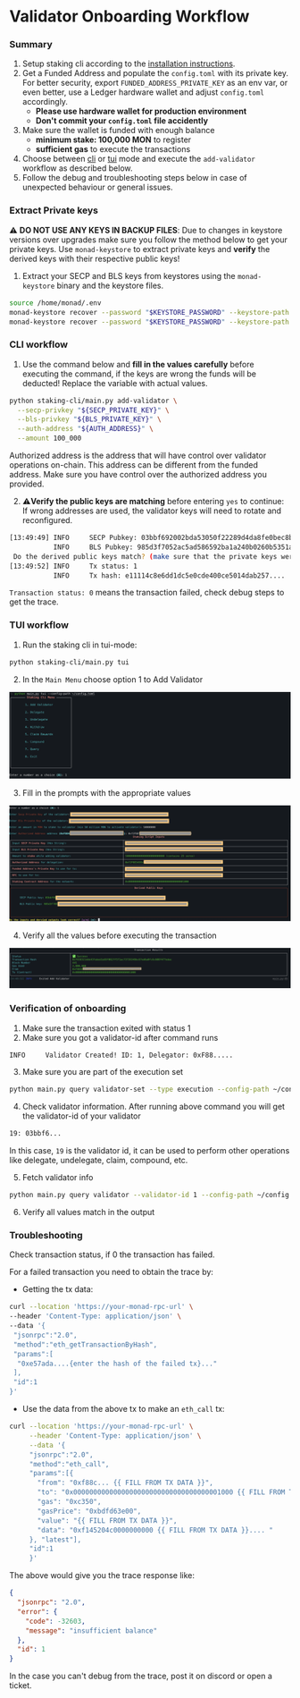 # Validator Onboarding Workflow

### Summary

1. Setup staking cli according to the [installation instructions](../readme.md#installation).
2. Get a Funded Address and populate the `config.toml` with its private key.
   For better security, export `FUNDED_ADDRESS_PRIVATE_KEY` as an env var, or even better, use a Ledger hardware wallet and adjust `config.toml` accordingly.
   - **Please use hardware wallet for production environment**
   - **Don't commit your `config.toml` file accidently**
3. Make sure the wallet is funded with enough balance
   - **minimum stake: 100,000 MON** to register
   - **sufficient gas** to execute the transactions
4. Choose between [cli](#cli-workflow) or [tui](#tui-workflow) mode and execute the `add-validator` workflow as described below.
5. Follow the debug and troubleshooting steps below in case of unexpected behaviour or general issues.

### Extract Private keys

⚠️ **DO NOT USE ANY KEYS IN BACKUP FILES**: Due to changes in keystore versions over upgrades make sure you follow the method below to get your private keys.
Use `monad-keystore` to extract private keys and **verify** the derived keys with their respective public keys!

1. Extract your SECP and BLS keys from keystores using the `monad-keystore` binary and the keystore files.

```sh
source /home/monad/.env
monad-keystore recover --password "$KEYSTORE_PASSWORD" --keystore-path /home/monad/monad-bft/config/id-secp  --key-type secp
monad-keystore recover --password "$KEYSTORE_PASSWORD" --keystore-path /home/monad/monad-bft/config/id-bls  --key-type bls
```

### CLI workflow

1. Use the command below and **fill in the values carefully** before executing the command, if the keys are wrong the funds will be deducted! Replace the variable with actual values.

```sh
python staking-cli/main.py add-validator \
  --secp-privkey "${SECP_PRIVATE_KEY}" \
  --bls-privkey "${BLS_PRIVATE_KEY}" \
  --auth-address "${AUTH_ADDRESS}" \
  --amount 100_000
```

Authorized address is the address that will have control over validator operations on-chain. This address can be different from the funded address.
Make sure you have control over the authorized address you provided.

2. ⚠️**Verify the public keys are matching** before entering `yes` to continue: If wrong addresses are used, the validator keys will need to rotate and reconfigured.

```sh
[13:49:49] INFO     SECP Pubkey: 03bbf692002bda53050f22289d4da8fe0bec8b81a6b0d4f641760....
           INFO     BLS Pubkey: 985d3f7052ac5ad586592ba1a240b0260b5351a9c3973a471fff79....
 Do the derived public keys match? (make sure that the private keys were recovered using monad-keystore)  [y/n] (n): y
[13:49:52] INFO     Tx status: 1
           INFO     Tx hash: e11114c8e6dd1dc5e0cde400ce5014dab257....
```

`Transaction status: 0` means the transaction failed, check debug steps to get the trace.

### TUI workflow

1. Run the staking cli in tui-mode:

```sh
python staking-cli/main.py tui
```

2. In the `Main Menu` choose option 1 to Add Validator

![Add Validator - 1](demo/add-validator-1.png "Add Validator - 1")

3. Fill in the prompts with the appropriate values

![Add Validator - 1](demo/add-validator-2.png "Add Validator - 1")

4. Verify all the values before executing the transaction

![Add Validator - 1](demo/add-validator-3.png "Add Validator - 1")

### Verification of onboarding

1. Make sure the transaction exited with status 1
2. Make sure you got a validator-id after command runs

```sh
INFO     Validator Created! ID: 1, Delegator: 0xF88.....
```

3. Make sure you are part of the execution set

```sh
python main.py query validator-set --type execution --config-path ~/config.toml | grep {{ SECP PUBKEY }}
```

4. Check validator information. After running above command you will get the validator-id of your validator

```sh
19: 03bbf6...
```

In this case, `19` is the validator id, it can be used to perform other operations like delegate, undelegate, claim, compound, etc.

5. Fetch validator info

```sh
python main.py query validator --validator-id 1 --config-path ~/config.toml
```

6. Verify all values match in the output

### Troubleshooting

Check transaction status, if 0 the transaction has failed.

For a failed transaction you need to obtain the trace by:

- Getting the tx data:

```sh
curl --location 'https://your-monad-rpc-url' \
--header 'Content-Type: application/json' \
--data '{
 "jsonrpc":"2.0",
 "method":"eth_getTransactionByHash",
 "params":[
  "0xe57ada....{enter the hash of the failed tx}..."
 ],
 "id":1
}'
```

- Use the data from the above tx to make an `eth_call` tx:

```sh
curl --location 'https://your-monad-rpc-url' \
     --header 'Content-Type: application/json' \
     --data '{
     "jsonrpc":"2.0",
     "method":"eth_call",
     "params":[{
       "from": "0xf88c... {{ FILL FROM TX DATA }}",
       "to": "0x0000000000000000000000000000000000001000 {{ FILL FROM TX DATA }}",
       "gas": "0xc350",
       "gasPrice": "0xbdfd63e00",
       "value": "{{ FILL FROM TX DATA }}",
       "data": "0xf145204c0000000000 {{ FILL FROM TX DATA }}.... "
     }, "latest"],
     "id":1
     }'
```

The above would give you the trace response like:

```json
{
  "jsonrpc": "2.0",
  "error": {
    "code": -32603,
    "message": "insufficient balance"
  },
  "id": 1
}
```

In the case you can't debug from the trace, post it on discord or open a ticket.
